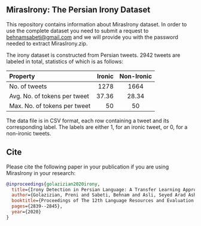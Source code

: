 ﻿MirasIrony: The Persian Irony Dataset
-------------------------

This repository contains information about MirasIrony dataset. In order to use the complete dataset you need to submit a request to behnamsabeti@gmail.com and we will provide you with the password needed to extract MirasIrony.zip.

The irony dataset is constructed from Persian tweets. 2942 tweets are labeled in total, statistics of which is as follows:

| Property    | Ironic | Non-Ironic   |
| :------- | ----: | :---: |
| No. of tweets | 1278 |  1664    |
| Avg. No. of tokens per tweet    | 37.36   |  28.34   |
| Max. No. of tokens per tweet   | 50    |  50  |

 
The data file is in CSV format, each row containing a tweet and its corresponding label. The labels are either 1, for an ironic tweet, or 0, for a non-ironic tweets.


## Cite
Please cite the following paper in your publication if you are using MirasIrony in your research:

```bibtex
@inproceedings{golazizian2020irony,
  title={Irony Detection in Persian Language: A Transfer Learning Approach Using Emoji Prediction},
  author={Golazizian, Preni and Sabeti, Behnam and Asli, Seyed Arad Ashrafi and Majdabadi, Zahra and Momenzadeh, Omid and others},
  booktitle={Proceedings of The 12th Language Resources and Evaluation Conference},
  pages={2839--2845},
  year={2020}
}
```